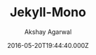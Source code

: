 ---
layout: JamstackTheme
title: Jekyll-Mono
github: https://github.com/AkshayAgarwal007/Jekyll-Mono
demo: https://akshayagarwal007.github.io/Jekyll-Mono
author: Akshay Agarwal
ssg: Jekyll
date: 2016-05-20T19:44:40.000Z
description: >-
  :red_circle: Jekyll-Mono :large_blue_circle: is a simple and elegant GitHub
  Profile cum Blog theme
stale: true
disabled: true
disabled_reason: error checking demo url
---